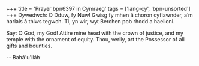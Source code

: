 +++
title = 'Prayer bpn6397 in Cymraeg'
tags = ['lang-cy', 'bpn-unsorted']
+++
Dywedwch: O Dduw, fy Nuw! Gwisg fy mhen â choron cyfiawnder, a’m harlais â thlws tegwch. Ti, yn wir, wyt Berchen pob rhodd a haelioni.


Say: O God, my God! Attire mine head with the crown of justice, and my temple with the ornament of equity. Thou, verily, art the Possessor of all gifts and bounties.

-- Bahá'u'lláh
